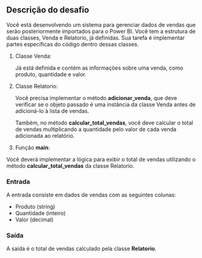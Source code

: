 ## Descrição do desafio

Você está desenvolvendo um sistema para gerenciar dados de vendas que serão posteriormente importados para o Power BI. Você tem a estrutura de duas classes, Venda e Relatorio, já definidas. Sua tarefa é implementar partes específicas do código dentro dessas classes.

1. Classe Venda:

    Já está definida e contém as informações sobre uma venda, como produto, quantidade e valor.

2. Classe Relatorio:

    Você precisa implementar o método **adicionar_venda**, que deve verificar se o objeto passado é uma instância da classe Venda antes de adicioná-lo à lista de vendas.

    Também, no método **calcular_total_vendas**, você deve calcular o total de vendas multiplicando a quantidade pelo valor de cada venda adicionada ao relatório.

3. Função **main**:

Você deverá implementar a lógica para exibir o total de vendas utilizando o método **calcular_total_vendas** da classe Relatorio.

### Entrada
A entrada consiste em dados de vendas com as seguintes colunas:

- Produto (string)
- Quantidade (inteiro)
- Valor (decimal)

### Saída
A saída é o total de vendas calculado pela classe **Relatorio**.